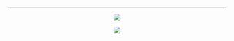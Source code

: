 

<hr /> 

<p align = "center">
  <img src="https://github-readme-stats.vercel.app/api?username=hhyxx&show_icons=true"/>
</p>
<p align = "center">
  <img src="https://github-readme-stats.vercel.app/api/top-langs/?username=hhyxx&layout=compact&langs_count=8" />
</p>


